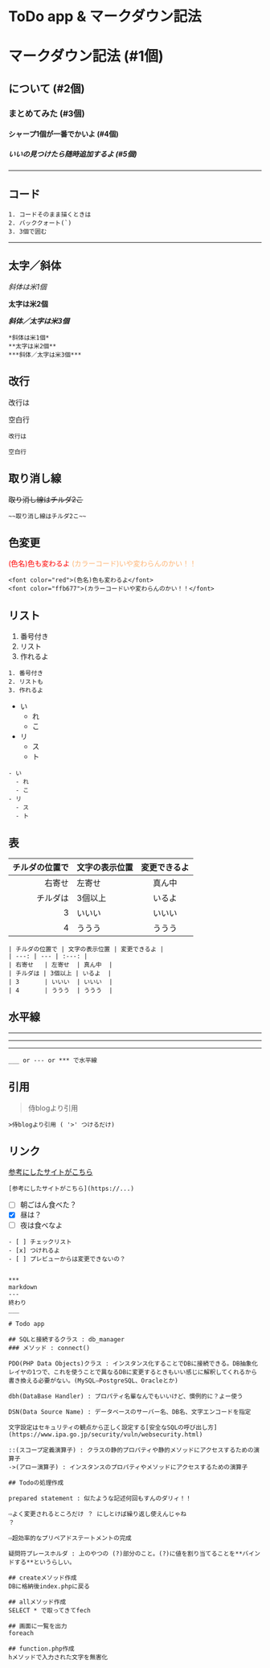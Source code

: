 # ToDo app & マークダウン記法

# マークダウン記法 (#1個)
## について (#2個)
### まとめてみた (#3個)
#### シャープ1個が一番でかいよ (#4個)
##### いいの見つけたら随時追加するよ (#5個)

___

## コード

```
1. コードそのまま描くときは
2. バッククォート(`)
3. 3個で囲む
```

___

## 太字／斜体

*斜体は米1個*

**太字は米2個**

***斜体／太字は米3個***


```
*斜体は米1個*
**太字は米2個**
***斜体／太字は米3個***
```

## 改行
改行は

空白行

```
改行は

空白行
```

## 取り消し線

~~取り消し線はチルダ2こ~~

```
~~取り消し線はチルダ2こ~~
```

## 色変更
<font color="red">(色名)色も変わるよ</font>
<font color="ffb677">(カラーコード)いや変わらんのかい！！</font>

```
<font color="red">(色名)色も変わるよ</font>
<font color="ffb677">(カラーコードいや変わらんのかい！！</font>
```

## リスト

1. 番号付き
2. リスト
3. 作れるよ

```
1. 番号付き
2. リストも
3. 作れるよ
```


- い
  - れ
  - こ
- リ
  - ス
  - ト

```
- い
  - れ
  - こ
- リ
  - ス
  - ト
  ```


## 表

| チルダの位置で | 文字の表示位置 | 変更できるよ |
| ---: | --- | :---: |
| 右寄せ   | 左寄せ  | 真ん中  |
| チルダは | 3個以上 | いるよ  |
| 3       | いいい  | いいい  |
| 4       | ううう  | ううう  |

```
| チルダの位置で | 文字の表示位置 | 変更できるよ |
| ---: | --- | :---: |
| 右寄せ   | 左寄せ  | 真ん中  |
| チルダは | 3個以上 | いるよ  |
| 3       | いいい  | いいい  |
| 4       | ううう  | ううう  |
```

## 水平線
___
---
***


```
___ or --- or *** で水平線
```

## 引用

>侍blogより引用

```
>侍blogより引用 ( '>' つけるだけ)
```

## リンク

[参考にしたサイトがこちら](https://www.sejuku.net/blog/77398)

```
[参考にしたサイトがこちら](https://...)
```

- [ ] 朝ごはん食べた？
- [x] 昼は？
- [ ] 夜は食べなよ

```
- [ ] チェックリスト
- [x] つけれるよ
- [ ] プレビューからは変更できないの？
```

```

***
markdown
---
終わり
___

# Todo app

## SQLと接続するクラス : db_manager
### メソッド : connect()

PDO(PHP Data Objects)クラス : インスタンス化することでDBに接続できる。DB抽象化レイヤの1つで、これを使うことで異なるDBに変更するときもいい感じに解釈してくれるから書き換える必要がない。(MySQL⇨PostgreSQL、Oracleとか)

dbh(DataBase Handler) : プロパティ名輩なんでもいいけど、慣例的に？よー使う

DSN(Data Source Name) : データベースのサーバー名、DB名、文字エンコードを指定

文字設定はセキュリティの観点から正しく設定する[安全なSQLの呼び出し方](https://www.ipa.go.jp/security/vuln/websecurity.html)

::(スコープ定義演算子) : クラスの静的プロパティや静的メソッドにアクセスするための演算子
->(アロー演算子) : インスタンスのプロパティやメソッドにアクセスするための演算子

## Todoの処理作成

prepared statement : 似たような記述何回もすんのダリィ！！

⇨よく変更されるところだけ ？ にしとけば繰り返し使えんじゃね
？

⇨超効率的なプリペアドステートメントの完成

疑問符プレースホルダ : 上のやつの (?)部分のこと。(?)に値を割り当てることを**バインドする**というらしい。

## createメソッド作成
DBに格納後index.phpに戻る

## allメソッド作成
SELECT * で取ってきてfech

## 画面に一覧を出力
foreach

## function.php作成
hメソッドで入力された文字を無害化